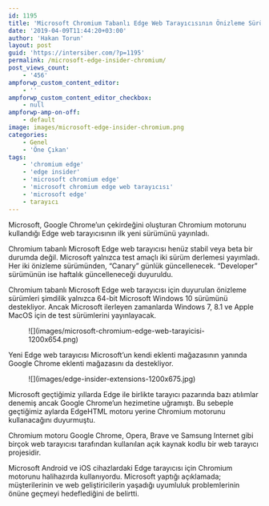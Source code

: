 ```yaml
---
id: 1195
title: 'Microsoft Chromium Tabanlı Edge Web Tarayıcısının Önizleme Sürümlerini Duyurdu'
date: '2019-04-09T11:44:20+03:00'
author: 'Hakan Torun'
layout: post
guid: 'https://intersiber.com/?p=1195'
permalink: /microsoft-edge-insider-chromium/
post_views_count:
    - '456'
ampforwp_custom_content_editor:
    - ''
ampforwp_custom_content_editor_checkbox:
    - null
ampforwp-amp-on-off:
    - default
image: images/microsoft-edge-insider-chromium.png
categories:
    - Genel
    - 'Öne Çıkan'
tags:
    - 'chromium edge'
    - 'edge insider'
    - 'microsoft chromium edge'
    - 'microsoft chromium edge web tarayıcısı'
    - 'microsoft edge'
    - tarayıcı
---
```


Microsoft, Google Chrome’un çekirdeğini oluşturan Chromium motorunu kullandığı Edge web tarayıcısının ilk yeni sürümünü yayınladı.

Chromium tabanlı Microsoft Edge web tarayıcısı henüz stabil veya beta bir durumda değil. Microsoft yalnızca test amaçlı iki sürüm derlemesi yayımladı. Her iki önizleme sürümünden, “Canary” günlük güncellenecek. “Developer” sürümünün ise haftalık güncelleneceği duyuruldu.

Chromium tabanlı Microsoft Edge web tarayıcısı için duyurulan önizleme sürümleri şimdilik yalnızca 64-bit Microsoft Windows 10 sürümünü destekliyor. Ancak Microsoft ilerleyen zamanlarda Windows 7, 8.1 ve Apple MacOS için de test sürümlerini yayınlayacak.

<figure class="wp-block-image">![](images/microsoft-chromium-edge-web-tarayicisi-1200x654.png)</figure>Yeni Edge web tarayıcısı Microsoft’un kendi eklenti mağazasının yanında Google Chrome eklenti mağazasını da destekliyor.

<figure class="wp-block-image">![](images/edge-insider-extensions-1200x675.jpg)</figure>Microsoft geçtiğimiz yıllarda Edge ile birlikte tarayıcı pazarında bazı atılımlar denemiş ancak Google Chrome’un hezimetine uğramıştı. Bu sebeple geçtiğimiz aylarda EdgeHTML motoru yerine Chromium motorunu kullanacağını duyurmuştu.

Chromium motoru Google Chrome, Opera, Brave ve Samsung Internet gibi birçok web tarayıcısı tarafından kullanılan açık kaynak kodlu bir web tarayıcı projesidir.

Microsoft Android ve iOS cihazlardaki Edge tarayıcısı için Chromium motorunu halihazırda kullanıyordu. Microsoft yaptığı açıklamada; müşterilerinin ve web geliştiricilerin yaşadığı uyumluluk problemlerinin önüne geçmeyi hedeflediğini de belirtti.